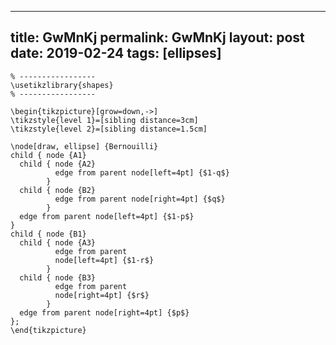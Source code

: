 ---
 title: GwMnKj
 permalink: GwMnKj
 layout: post
 date: 2019-02-24
 tags: [ellipses]
 ---

```latex% Dans le préambule
% -----------------
\usetikzlibrary{shapes}
% -----------------

\begin{tikzpicture}[grow=down,->]
\tikzstyle{level 1}=[sibling distance=3cm]
\tikzstyle{level 2}=[sibling distance=1.5cm]

\node[draw, ellipse] {Bernouilli}
child { node {A1}
  child { node {A2}
          edge from parent node[left=4pt] {$1-q$}
        }
  child { node {B2}
          edge from parent node[right=4pt] {$q$}
        }
  edge from parent node[left=4pt] {$1-p$}
}
child { node {B1}
  child { node {A3}
          edge from parent
          node[left=4pt] {$1-r$}
        }
  child { node {B3}
          edge from parent
          node[right=4pt] {$r$}
        }
  edge from parent node[right=4pt] {$p$}
};
\end{tikzpicture}
```